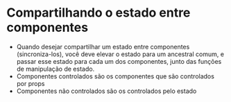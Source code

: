 # Compartilhando o estado entre componentes

- Quando desejar compartilhar um estado entre componentes (sincroniza-los),
você deve elevar o estado para um ancestral comum, e passar esse estado para
cada um dos componentes, junto das funções de manipulação de estado.
- Componentes controlados são os componentes que são controlados por props
- Componentes não controlados são os controlados pelo estado
